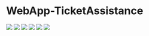 # WebApp-TicketAssistance

![](https://img.shields.io/badge/IDE-INTELLIJ%20IDEA-red?style=for-the-badge&logo=intellij-idea)
![](https://img.shields.io/badge/PROJECT%20TYPE-SCHOOL-blue?style=for-the-badge&logo=google-scholar)
![](https://img.shields.io/badge/LANGUAGE-JAVA-orange?style=for-the-badge&logo=java)
![](https://img.shields.io/badge/LANGUAGE-HTML5-red?style=for-the-badge&logo=html5)
![](https://img.shields.io/badge/LANGUAGE-CSS3-green?style=for-the-badge&logo=css3)
![](https://img.shields.io/badge/LANGUAGE-JAVASCRIPT-yellow?style=for-the-badge&logo=javascript)

